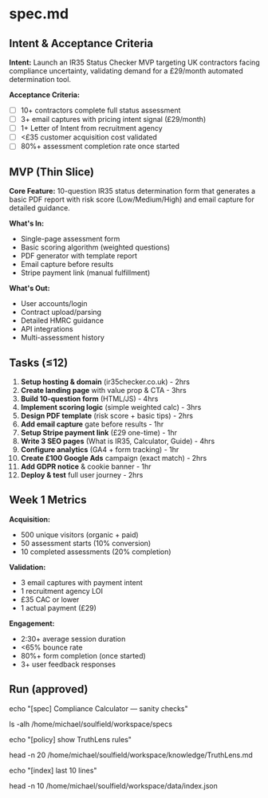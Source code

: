 # spec.md

## Intent & Acceptance Criteria

**Intent:** Launch an IR35 Status Checker MVP targeting UK contractors facing compliance uncertainty, validating demand for a £29/month automated determination tool.

**Acceptance Criteria:**
- [ ] 10+ contractors complete full status assessment
- [ ] 3+ email captures with pricing intent signal (£29/month)
- [ ] 1+ Letter of Intent from recruitment agency
- [ ] <£35 customer acquisition cost validated
- [ ] 80%+ assessment completion rate once started

## MVP (Thin Slice)

**Core Feature:** 10-question IR35 status determination form that generates a basic PDF report with risk score (Low/Medium/High) and email capture for detailed guidance.

**What's In:**
- Single-page assessment form
- Basic scoring algorithm (weighted questions)
- PDF generator with template report
- Email capture before results
- Stripe payment link (manual fulfillment)

**What's Out:**
- User accounts/login
- Contract upload/parsing
- Detailed HMRC guidance
- API integrations
- Multi-assessment history

## Tasks (≤12)

1. **Setup hosting & domain** (ir35checker.co.uk) - 2hrs
2. **Create landing page** with value prop & CTA - 3hrs
3. **Build 10-question form** (HTML/JS) - 4hrs
4. **Implement scoring logic** (simple weighted calc) - 3hrs
5. **Design PDF template** (risk score + basic tips) - 2hrs
6. **Add email capture** gate before results - 1hr
7. **Setup Stripe payment link** (£29 one-time) - 1hr
8. **Write 3 SEO pages** (What is IR35, Calculator, Guide) - 4hrs
9. **Configure analytics** (GA4 + form tracking) - 1hr
10. **Create £100 Google Ads** campaign (exact match) - 2hrs
11. **Add GDPR notice** & cookie banner - 1hr
12. **Deploy & test** full user journey - 2hrs

## Week 1 Metrics

**Acquisition:**
- 500 unique visitors (organic + paid)
- 50 assessment starts (10% conversion)
- 10 completed assessments (20% completion)

**Validation:**
- 3 email captures with payment intent
- 1 recruitment agency LOI
- £35 CAC or lower
- 1 actual payment (£29)

**Engagement:**
- 2:30+ average session duration
- <65% bounce rate
- 80%+ form completion (once started)
- 3+ user feedback responses

## Run (approved)

echo "[spec] Compliance Calculator — sanity checks"

ls -alh /home/michael/soulfield/workspace/specs

echo "[policy] show TruthLens rules"

head -n 20 /home/michael/soulfield/workspace/knowledge/TruthLens.md

echo "[index] last 10 lines"

head -n 10 /home/michael/soulfield/workspace/data/index.json


